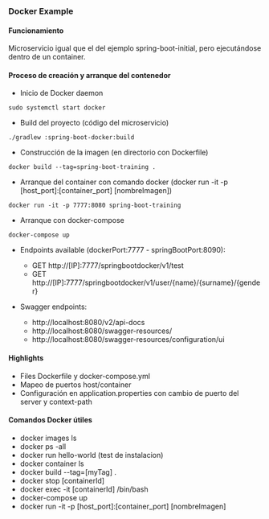 

### Docker Example

#### Funcionamiento

Microservicio igual que el del ejemplo spring-boot-initial, pero ejecutándose dentro de un container.


#### Proceso de creación y arranque del contenedor

+ Inicio de Docker daemon
```
sudo systemctl start docker
```
+ Build del proyecto (código del microservicio)
```
./gradlew :spring-boot-docker:build
```
+ Construcción de la imagen (en directorio con Dockerfile)
```
docker build --tag=spring-boot-training .
```
+ Arranque del container con comando docker (docker run -it -p [host_port]:[container_port]  [nombreImagen])
```
docker run -it -p 7777:8080 spring-boot-training
```
+ Arranque con docker-compose
```
docker-compose up
```

+ Endpoints available (dockerPort:7777 - springBootPort:8090):
    - GET http://[IP]:7777/springbootdocker/v1/test
    - GET http://[IP]:7777/springbootdocker/v1/user/{name}/{surname}/{gender}

+ Swagger endpoints:
    - http:<nolink>//localhost:8080/v2/api-docs
    - http:<nolink>//localhost:8080/swagger-resources/
    - http:<nolink>//localhost:8080/swagger-resources/configuration/ui


#### Highlights

+ Files Dockerfile y docker-compose.yml
+ Mapeo de puertos host/container
+ Configuración en application.properties con cambio de puerto del server y context-path

#### Comandos Docker útiles

+ docker images ls
+ docker ps -all
+ docker run hello-world (test de instalacion)
+ docker container ls
+ docker build --tag=[myTag] .
+ docker stop [containerId]
+ docker exec -it [containerId] /bin/bash
+ docker-compose up
+ docker run -it -p [host_port]:[container_port]  [nombreImagen]


